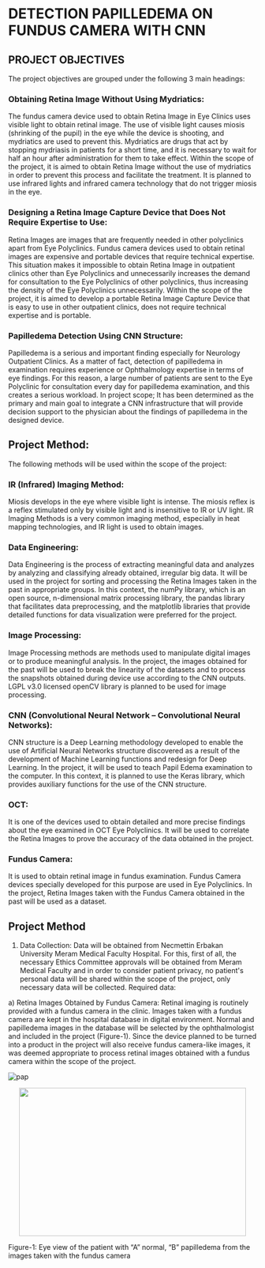 # DETECTION PAPILLEDEMA ON FUNDUS CAMERA WITH CNN


## PROJECT OBJECTIVES
The project objectives are grouped under the following 3 main headings:
### Obtaining Retina Image Without Using Mydriatics:
The fundus camera device used to obtain Retina Image in Eye Clinics uses visible light to obtain retinal image. The use of visible light causes miosis (shrinking of the pupil) in the eye while the device is shooting, and mydriatics are used to prevent this. Mydriatics are drugs that act by stopping mydriasis in patients for a short time, and it is necessary to wait for half an hour after administration for them to take effect. Within the scope of the project, it is aimed to obtain Retina Image without the use of mydriatics in order to prevent this process and facilitate the treatment. It is planned to use infrared lights and infrared camera technology that do not trigger miosis in the eye.
### Designing a Retina Image Capture Device that Does Not Require Expertise to Use:
Retina Images are images that are frequently needed in other polyclinics apart from Eye Polyclinics. Fundus camera devices used to obtain retinal images are expensive and portable devices that require technical expertise. This situation makes it impossible to obtain Retina Image in outpatient clinics other than Eye Polyclinics and unnecessarily increases the demand for consultation to the Eye Polyclinics of other polyclinics, thus increasing the density of the Eye Polyclinics unnecessarily. Within the scope of the project, it is aimed to develop a portable Retina Image Capture Device that is easy to use in other outpatient clinics, does not require technical expertise and is portable.
### Papilledema Detection Using CNN Structure:
Papilledema is a serious and important finding especially for Neurology Outpatient Clinics. As a matter of fact, detection of papilledema in examination requires experience or Ophthalmology expertise in terms of eye findings. For this reason, a large number of patients are sent to the Eye Polyclinic for consultation every day for papilledema examination, and this creates a serious workload. In project scope; It has been determined as the primary and main goal to integrate a CNN infrastructure that will provide decision support to the physician about the findings of papilledema in the designed device.


## Project Method:
The following methods will be used within the scope of the project:
### IR (Infrared) Imaging Method:
Miosis develops in the eye where visible light is intense. The miosis reflex is a reflex stimulated only by visible light and is insensitive to IR or UV light. IR Imaging Methods is a very common imaging method, especially in heat mapping technologies, and IR light is used to obtain images.
### Data Engineering:
Data Engineering is the process of extracting meaningful data and analyzes by analyzing and classifying already obtained, irregular big data. It will be used in the project for sorting and processing the Retina Images taken in the past in appropriate groups. In this context, the numPy library, which is an open source, n-dimensional matrix processing library, the pandas library that facilitates data preprocessing, and the matplotlib libraries that provide detailed functions for data visualization were preferred for the project.
### Image Processing:
Image Processing methods are methods used to manipulate digital images or to produce meaningful analysis. In the project, the images obtained for the past will be used to break the linearity of the datasets and to process the snapshots obtained during device use according to the CNN outputs. LGPL v3.0 licensed openCV library is planned to be used for image processing.
### CNN (Convolutional Neural Network – Convolutional Neural Networks):
CNN structure is a Deep Learning methodology developed to enable the use of Artificial Neural Networks structure discovered as a result of the development of Machine Learning functions and redesign for Deep Learning. In the project, it will be used to teach Papil Edema examination to the computer. In this context, it is planned to use the Keras library, which provides auxiliary functions for the use of the CNN structure.
### OCT:
It is one of the devices used to obtain detailed and more precise findings about the eye examined in OCT Eye Polyclinics. It will be used to correlate the Retina Images to prove the accuracy of the data obtained in the project.
### Fundus Camera:
It is used to obtain retinal image in fundus examination. Fundus Camera devices specially developed for this purpose are used in Eye Polyclinics. In the project, Retina Images taken with the Fundus Camera obtained in the past will be used as a dataset.

## Project Method
1) Data Collection:
Data will be obtained from Necmettin Erbakan University Meram Medical Faculty Hospital. For this, first of all, the necessary Ethics Committee approvals will be obtained from Meram Medical Faculty and in order to consider patient privacy, no patient's personal data will be shared within the scope of the project, only necessary data will be collected. Required data:
 
a) Retina Images Obtained by Fundus Camera:
Retinal imaging is routinely provided with a fundus camera in the clinic. Images taken with a fundus camera are kept in the hospital database in digital environment. Normal and papilledema images in the database will be selected by the ophthalmologist and included in the project (Figure-1). Since the device planned to be turned into a product in the project will also receive fundus camera-like images, it was deemed appropriate to process retinal images obtained with a fundus camera within the scope of the project.


![pap](https://user-images.githubusercontent.com/29986610/211399043-4ecbb2a4-d498-4d48-8b05-bfc05ada0859.png)

<p align="center">
  <img width="460" height="300" src="[http://www.fillmurray.com/460/300](https://user-images.githubusercontent.com/29986610/211399043-4ecbb2a4-d498-4d48-8b05-bfc05ada0859.png)">
</p>
 
Figure-1: Eye view of the patient with “A” normal, “B” papilledema from the images taken with the fundus camera

